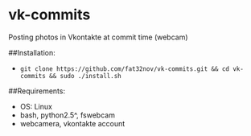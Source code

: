 vk-commits
==========

Posting photos in Vkontakte at commit time (webcam)

##Installation:

* `git clone https://github.com/fat32nov/vk-commits.git && cd vk-commits && sudo ./install.sh`

##Requirements:
* OS: Linux
* bash, python2.5^, fswebcam 
* webcamera, vkontakte account
